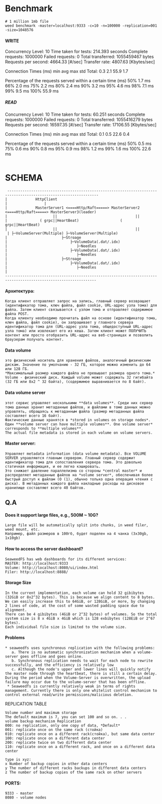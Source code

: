 # Benchmark
```
# 1 million 1mb file
weed benchmark -master=localhost:9333 -c=10 -n=100000 -replication=001 -size=1048576
```
#### WRITE
Concurrency Level:      10
Time taken for tests:   214.393 seconds
Complete requests:      1000000
Failed requests:        0
Total transferred:      1055459467 bytes
Requests per second:    4664.33 [#/sec]
Transfer rate:          4807.63 [Kbytes/sec]

Connection Times (ms)
              min      avg        max      std
Total:        0.3      2.1       55.9      1.7

Percentage of the requests served within a certain time (ms)
   50%      1.7 ms
   66%      2.0 ms
   75%      2.2 ms
   80%      2.4 ms
   90%      3.2 ms
   95%      4.6 ms
   98%      7.1 ms
   99%      9.5 ms
  100%     55.9 ms
##### READ
Concurrency Level:      10
Time taken for tests:   60.251 seconds
Complete requests:      1000000
Failed requests:        0
Total transferred:      1055416279 bytes
Requests per second:    16597.35 [#/sec]
Transfer rate:          17106.55 [Kbytes/sec]

Connection Times (ms)
              min      avg        max      std
Total:        0.1      0.5       22.6      0.4

Percentage of the requests served within a certain time (ms)
   50%      0.5 ms
   75%      0.6 ms
   90%      0.8 ms
   95%      0.9 ms
   98%      1.2 ms
   99%      1.6 ms
  100%     22.6 ms

```
```
# SCHEMA
```
 ----------------------------------------------------------------------------------------------------------------
|             HttpClient
|                 |
|             MasterServer1 <====Http/Raft=====> MasterServer2 <====Http/Raft=====> MasterServer3(leader)
|                     ||                                    ||
|               ( grpc||HeartBeat)                   ( grpc||HeartBeat)
|                     ||                                    ||
 | ├─VolumeServer(Multiple) ├─VolumeServer(Multiple)
|                         ├─Stroage
|                             ├─VolumeData(.dat/.idx)
|                                ├─Needles
|                             ├─VolumeData(.dat/.idx)
|                                ├─Needles
|                         ├─Stroage
|                             ├─VolumeData(.dat/.idx)
|                                ├─Needles
|
----------------------------------------------------------------------------------------------------------------
```
#### Архитектура:
```
Когда клиент отправляет запрос на запись, главный сервер возвращает (идентификатор тома, ключ файла, файл cookie, URL-адрес узла тома) для файла. Затем клиент связывается с узлом тома и отправляет содержимое файла POST.
Когда клиенту необходимо прочитать файл на основе (идентификатор тома, ключ файла, файл cookie), он запрашивает у главного сервера идентификатор тома для (URL-адрес узла тома, общедоступный URL-адрес узла тома) или извлекает его из кеша. Затем клиент может ПОЛУЧИТЬ контент или просто отобразить URL-адрес на веб-страницах и позволить браузерам получать контент.
```
#### Data volume
```
это физический носитель для хранения файлов, аналогичный физическим дискам. Значение по умолчанию - 32 ГБ, которое можно изменить до 64 или 128 ГБ.
*Максимальный размер каждого файла не превышает размера одного тома.* Volume - физический диск. Каждый volume может содержать 32 гигибайта (32 ГБ или 8x2 ^ 32 байта), (содержимое выравнивается по 8 байт).
```
#### Data volume server
```
этот сервис управляет несколькими **data volumes**. Среди них сервер тома данных хранит метаданные файлов, и файлами в томе данных можно управлять, обращаясь к метаданным файла (размер метаданных файла составляет всего 16 байт).
Фактические данные хранятся в *stored in volumes on storage nodes*. Один **volume server can have multiple volumes**. One volume server* corresponds to **multiple volumes**.
The actual file metadata is stored in each volume on volume servers. 
```
#### Master server: 
```
Управляет metadata information (data volume metadata). Все VOLUME SERVER управляются главным сервером. Главный сервер содержит идентификатор тома для сопоставления сервера тома. Это довольно статичная информация, и ее легко кэшировать.
Это снижает давление параллелизма со стороны *central master* и распределяет метаданные файлов на *volume server*, обеспечивая более быстрый доступ к файлам (O (1), обычно только одна операция чтения с диска). В метаданных каждого файла накладные расходы на дисковое хранилище составляют всего 40 байтов.
```
## Q.A
#### Does it support large files, e.g., 500M ~ 10G?
```
Large file will be automatically split into chunks, in weed filer, weed mount, etc.
Например, файл размеров в 100гб, будет поделен на 4 чанка (3х30gb, 1x10gb)
```
#### How to access the server dashboard?
```
SeaweedFS has web dashboards for its different services:
MASTER: http://localhost:9333
Volume: http://localhost:8080/ui/index.html
Filer: http://localhost:8888/
```


#### Storage Size
```
In the current implementation, each volume can hold 32 gibibytes (32GiB or 8x2^32 bytes). This is because we align content to 8 bytes. We can easily increase this to 64GiB, or 128GiB, or more, by changing 2 lines of code, at the cost of some wasted padding space due to alignment.
There can be 4 gibibytes (4GiB or 2^32 bytes) of volumes. So the total system size is 8 x 4GiB x 4GiB which is 128 exbibytes (128EiB or 2^67 bytes).
Each individual file size is limited to the volume size.
```
#### Problems
```
* seaweedfs uses synchronous replication with the following problems:
   a. There is no automatic synchronization mechanism when a volume-server goes offline and goes online.
   b. Synchronous replication needs to wait for each node to rewrite successfully, and the efficiency is relatively low
   c. Although the node's upper and lower lines will quickly notify the master node through the heartbeat, there is still a certain delay. During the period when the Volume-Server is overwritten, the upload failure may occur due to the volume-server that has been offline.
 * Seaweedfs is currently relatively weak in terms of rights management. Currently there is only one whitelist control mechanism to control external read/write permissions/malicious deletion.
```

REPLICATION TABLE
```
Volume number and maximum storage
The default maximum is 7, you can set 100 and so on. . .
volume backup mechanism Replication
000: no replication, only one copy of data, *Default*
001: replicate once on the same rack (стойка)
010: replicate once on a different rack(стойка), but same data center
100: replicate once on a different data center
200: replicate twice on two different data center
110: replicate once on a different rack, and once on a different data center

type is xyz:
x Number of backup copies in other data centers
y The number of different racks backups in different data centers
z The number of backup copies of the same rack on other servers
```
#### PORTS:
```
9333 - master
8080 - volume nodes
```
